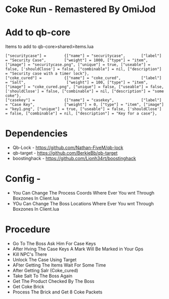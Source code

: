 # Coke Run -  Remastered By OmiJod

# Add to qb-core
Items to add to qb-core>shared>items.lua
```
["securitycase"] =        {["name"] = "securitycase",       ["label"] = "Security Case",        ["weight"] = 1000, ["type"] = "item", ["image"] = "securitycase.png", ["unique"] = true, ["useable"] = false, ['shouldClose'] = false, ["combinable"] = nil, ["description"] = "Security case with a timer lock"},
["coke_cured"] =          {["name"] = "coke_cured",         ["label"] = "Salt",                  ["weight"] = 100, ["type"] = "item", ["image"] = "coke_cured.png", ["unique"] = false, ["useable"] = false, ['shouldClose'] = false, ["combinable"] = nil, ["description"] = "some coke"},
["casekey"] =             {["name"] = "casekey",            ["label"] = "Case Key",             ["weight"] = 0, ["type"] = "item", ["image"] = "key1.png", ["unique"] = true, ["useable"] = false, ['shouldClose'] = false, ["combinable"] = nil, ["description"] = "Key for a case"},

```


# Dependencies
* Qb-Lock - https://github.com/Nathan-FiveM/qb-lock
* qb-target - https://github.com/BerkieBb/qb-target
* boostinghack - https://github.com/Lionh34rt/boostinghack


# Config - 
* You Can Change The Process Coords Where Ever You wnt Through Boxzones In Client.lua
* YOu Can Change The Boss Locations Where Ever You wnt Through Boxzones In Client.lua


# Procedure

- Go To The Boss Ask Him For Case Keys
- After Hving The Case Keys A Mark Will Be Marked in Your Gps
- Kill NPC's There 
- Unlock The Case Using Target 
- AFter Getting The Items Wait For Some Time
- After Getting Salr (Coke_cured)
- Take Salt To The Boss Again 
- Get The Product Checked By The Boss
- Get Coke Brick
- Process The Brick and Get 8 Coke Packets

